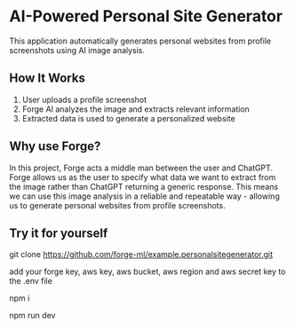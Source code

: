 # AI-Powered Personal Site Generator

This application automatically generates personal websites from profile screenshots using AI image analysis.

## How It Works

1. User uploads a profile screenshot
2. Forge AI analyzes the image and extracts relevant information
3. Extracted data is used to generate a personalized website

## Why use Forge?

In this project, Forge acts a middle man between the user and ChatGPT. Forge allows us as the user to specify what data we want to extract from the image rather than ChatGPT returning a generic response. This means we can use this image analysis in a reliable and repeatable way - allowing us to generate personal websites from profile screenshots.

## Try it for yourself

git clone https://github.com/forge-ml/example.personalsitegenerator.git

add your forge key, aws key, aws bucket, aws region and aws secret key to the .env file

npm i

npm run dev
